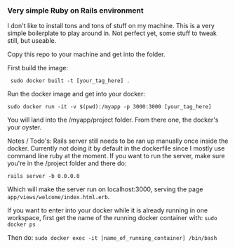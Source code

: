 ### Very simple Ruby on Rails environment

I don't like to install tons and tons of stuff on my machine. This is a very simple boilerplate to play around in.
Not perfect yet, some stuff to tweak still, but useable.

Copy this repo to your machine and get into the folder.

First build the image:

` sudo docker built -t [your_tag_here] .`

Run the docker image and get into your docker:

`sudo docker run -it -v $(pwd):/myapp -p 3000:3000 [your_tag_here]`

You will land into the /myapp/project folder.
From there one, the docker's your oyster.

Notes / Todo's:
Rails server still needs to be ran up manually once inside the docker. Currently not doing it by default in the dockerfile since I mostly use command line ruby at the moment.
If you want to run the server, make sure you're in the /project folder and there do:

`rails server -b 0.0.0.0`

Which will make the server run on localhost:3000, serving the page `app/views/welcome/index.html.erb`.

If you want to enter into your docker while it is already running in one workspace, first get the name of the running docker container with:
`sudo docker ps`

Then do: 
`sudo docker exec -it [name_of_running_container] /bin/bash`
